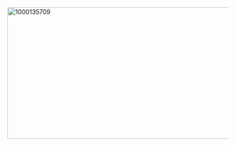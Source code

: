 <img width="2048" height="300" alt="1000135709" src="https://github.com/user-attachments/assets/48addf24-58be-4663-8c85-64c4342a2579" />
